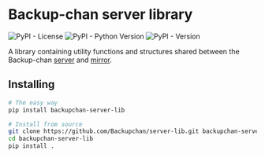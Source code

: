 # Backup-chan server library

![PyPI - License](https://img.shields.io/pypi/l/backupchan-server-lib)
![PyPI - Python Version](https://img.shields.io/pypi/pyversions/backupchan-server-lib)
![PyPI - Version](https://img.shields.io/pypi/v/backupchan-server-lib)

A library containing utility functions and structures shared between the Backup-chan [server](https://github.com/Backupchan/server) and [mirror](https://github.com/Backupchan/mirror).

## Installing

```bash
# The easy way
pip install backupchan-server-lib

# Install from source
git clone https://github.com/Backupchan/server-lib.git backupchan-server-lib
cd backupchan-server-lib
pip install .
```
